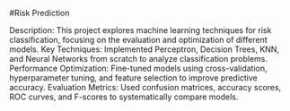 #Risk Prediction

Description: This project explores machine learning techniques for risk classification, focusing on the evaluation and optimization of different models.
Key Techniques: Implemented Perceptron, Decision Trees, KNN, and Neural Networks from scratch to analyze classification problems.
Performance Optimization: Fine-tuned models using cross-validation, hyperparameter tuning, and feature selection to improve predictive accuracy.
Evaluation Metrics: Used confusion matrices, accuracy scores, ROC curves, and F-scores to systematically compare models.
